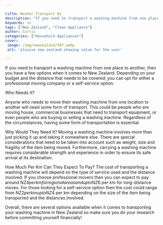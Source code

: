 ```yaml
---

title: Washer Transport Nz
description: "If you need to transport a washing machine from one place to another, then you have a few options when it comes to New Zealand. De...swipe up to find out"
keywords: nz
tags: ["New Zealand", "Clean Appliance"]
author: Curtis
categories: ["Household Appliances"]
cover: 
 image: /img/newzealand/397.webp
 alt: 'elusive new zealand showing value for the user'

---
```


If you need to transport a washing machine from one place to another, then you have a few options when it comes to New Zealand. Depending on your budget and the distance that needs to be covered, you can opt for either a professional moving company or a self-service option.

Who Needs It?

Anyone who needs to move their washing machine from one location to another will need some form of transport. This could be people who are moving house, commercial businesses that need to transport equipment, or even people who are buying or selling a washing machine. Regardless of the circumstances, having some form of transportation is essential. 

Why Would They Need It? 
Moving a washing machine involves more than just picking it up and taking it somewhere else. There are special considerations that need to be taken into account such as weight, size and fragility of the item being moved. Furthermore, carrying a washing machine requires considerable strength and experience in order to ensure its safe arrival at its destination. 

How Much Per Km Can They Expect To Pay? 
The cost of transporting a washing machine will depend on the type of service used and the distance involved. If you choose professional movers then you can expect to pay around NZ$4 per km for regional areas and up to NZ$6 per km for long-distance moves. For those looking for a self-service option then the cost could range from NZ$2 per km up to NZ$4 per km depending on the size of the item being transported and the distances involved. 

Overall, there are several options available when it comes to transporting your washing machine in New Zealand so make sure you do your research before committing yourself financially!
